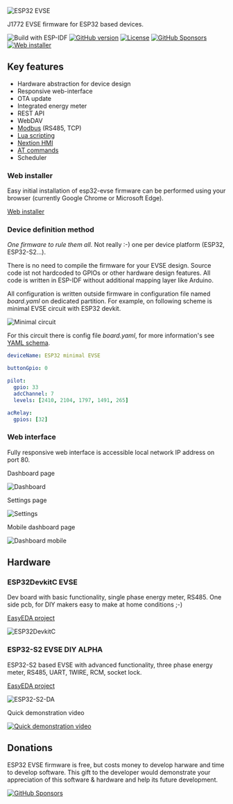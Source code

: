 ![ESP32 EVSE](https://github.com/dzurikmiroslav/esp32-evse/wiki/images/logo-full.svg)

J1772 EVSE firmware for ESP32 based devices.

![Build with ESP-IDF](https://github.com/dzurikmiroslav/esp32-evse/workflows/Build%20with%20ESP-IDF/badge.svg)
[![GitHub version](https://img.shields.io/github/release/dzurikmiroslav/esp32-evse.svg)](https://github.com/dzurikmiroslav/esp32-evse/releases/latest)
[![License](https://img.shields.io/github/license/dzurikmiroslav/esp32-evse.svg)](LICENSE.md)
[![GitHub Sponsors](https://img.shields.io/badge/donate-GitHub_Sponsors-blue)](https://github.com/sponsors/dzurikmiroslav)
[![Web installer](https://img.shields.io/badge/web-installer-green?style=flat&logo=googlechrome&logoColor=lightgrey)](https://dzurikmiroslav.github.io/esp32-evse/web-installer)

## Key features
 - Hardware abstraction for device design
 - Responsive web-interface
 - OTA update
 - Integrated energy meter
 - REST API
 - WebDAV
 - [Modbus](https://github.com/dzurikmiroslav/esp32-evse/wiki/Modbus) (RS485, TCP)
 - [Lua scripting](https://github.com/dzurikmiroslav/esp32-evse/wiki/Lua)
 - [Nextion HMI](https://github.com/dzurikmiroslav/esp32-evse/wiki/Nextion)
 - [AT commands](https://github.com/dzurikmiroslav/esp32-evse/wiki/AT-commands)
 - Scheduler

### Web installer

Easy initial installation of esp32-evse firmware can be performed using your browser (currently Google Chrome or Microsoft Edge).

[ Web installer](https://dzurikmiroslav.github.io/esp32-evse/web-installer)

### Device definition method

_One firmware to rule them all._ Not really :-) one per device platform (ESP32, ESP32-S2...).

There is no need to compile the firmware for your EVSE design.
Source code ist not hardcoded to GPIOs or other hardware design features.
All code is written in ESP-IDF without additional mapping layer like Arduino.

All configuration is written outside firmware in configuration file named _board.yaml_ on dedicated partition.
For example, on following scheme is minimal EVSE circuit with ESP32 devkit.

![Minimal circuit](https://github.com/dzurikmiroslav/esp32-evse/wiki/images/minimal-circuit.png)

For this circuit there is config file _board.yaml_, for more information's see [YAML schema](board-config/board-config-schema-1.json).

```yaml
deviceName: ESP32 minimal EVSE

buttonGpio: 0

pilot:
  gpio: 33
  adcChannel: 7
  levels: [2410, 2104, 1797, 1491, 265]

acRelay:
  gpios: [32]
```

### Web interface

Fully responsive web interface is accessible local network IP address on port 80.

Dashboard page

![Dashboard](https://github.com/dzurikmiroslav/esp32-evse/wiki/images/web-dashboard.png) 

Settings page

![Settings](https://github.com/dzurikmiroslav/esp32-evse/wiki/images/web-settings.png)

Mobile dashboard page

![Dashboard mobile](https://github.com/dzurikmiroslav/esp32-evse/wiki/images/web-dashboard-mobile.png)

## Hardware

### ESP32DevkitC EVSE

Dev board with basic functionality, single phase energy meter, RS485. One side pcb, for DIY makers easy to make at home conditions ;-)

[EasyEDA project](https://oshwlab.com/dzurik.miroslav/esp32-devkit-evse)

![ESP32DevkitC](https://github.com/dzurikmiroslav/esp32-evse/wiki/images/esp32devkitc.jpg)

### ESP32-S2 EVSE DIY ALPHA

ESP32-S2 based EVSE with advanced functionality, three phase energy meter, RS485, UART, 1WIRE, RCM, socket lock.

[EasyEDA project](https://oshwlab.com/dzurik.miroslav/esp32s2-diy-evse)

![ESP32-S2-DA](https://github.com/dzurikmiroslav/esp32-evse/wiki/images/esp32s2da.jpg)

Quick demonstration video

[![Quick demonstration video](https://img.youtube.com/vi/r6YkWEet1aA/hqdefault.jpg)](https://www.youtube.com/shorts/r6YkWEet1aA)

## Donations

ESP32 EVSE firmware is free, but costs money to develop harware and time to develop software.
This gift to the developer would demonstrate your appreciation of this software & hardware and help its future development.

[![GitHub Sponsors](https://img.shields.io/badge/donate-GitHub_Sponsors-blue)](https://github.com/sponsors/dzurikmiroslav)
